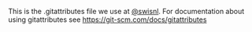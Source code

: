 This is the .gitattributes file we use at [@swisnl](https://github.com/swisnl). For documentation about using gitattributes see https://git-scm.com/docs/gitattributes
